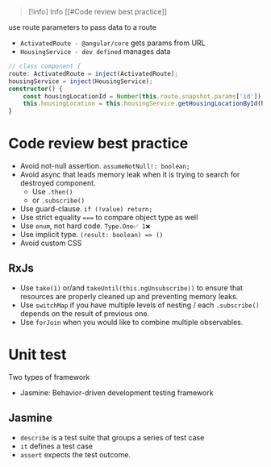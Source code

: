 >[!info] Info
>[[#Code review best practice]]


use route parameters to pass data to a route

- `ActivatedRoute - @angular/core` gets params from URL
- `HousingService - dev defined` manages data
```ts
// class component {
route: ActivatedRoute = inject(ActivatedRoute);
housingService = inject(HousingService);
constructor() {
    const housingLocationId = Number(this.route.snapshot.params['id']);
	this.housingLocation = this.housingService.getHousingLocationById(housingLocationId);
}
```


# Code review best practice
- Avoid not-null assertion. `assumeNotNull!: boolean;`
- Avoid async that leads memory leak when it is trying to search for destroyed component. 
	- Use `.then()`
	- or `.subscribe()`
- Use guard-clause. `if (!value) return;`
- Use strict equality `===` to compare object type as well
- Use `enum`, not hard code. `Type.One✅ 1❌`
- Use implicit type. `(result: boolean) => ()`
- Avoid custom CSS

## RxJs
- Use `take(1)` or/and `takeUntil(this.ngUnsubscribe))` to ensure that resources are properly cleaned up and preventing memory leaks.
- Use `switchMap` if you have multiple levels of nesting / each `.subscribe()` depends on the result of previous one.
- Use `forJoin` when you would like to combine multiple observables. 

# Unit test
Two types of framework
- Jasmine: Behavior-driven development testing framework

## Jasmine 
- `describe` is a test suite that groups a series of test case
- `it` defines a test case
- `assert` expects the test outcome. 

